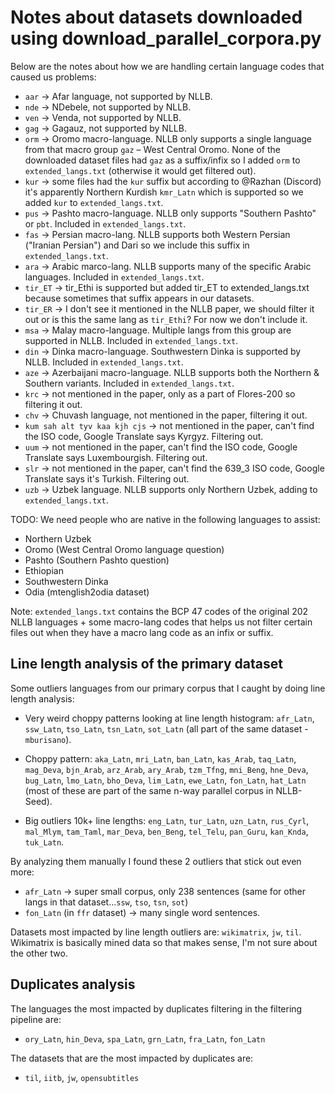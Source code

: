 # Notes about datasets downloaded using download_parallel_corpora.py

Below are the notes about how we are handling certain language codes that caused us problems:

* `aar` -> Afar language, not supported by NLLB.
* `nde` -> NDebele, not supported by NLLB.
* `ven` -> Venda, not supported by NLLB.
* `gag` -> Gagauz, not supported by NLLB.
* `orm` -> Oromo macro-language. NLLB only supports a single language from that macro group `gaz` – West Central Oromo. None of the downloaded dataset files had `gaz` as a suffix/infix so I added `orm` to `extended_langs.txt` (otherwise it would get filtered out).
* `kur` -> some files had the `kur` suffix but according to @Razhan (Discord) it's apparently Northern Kurdish `kmr_Latn` which is supported so we added `kur` to `extended_langs.txt`.
* `pus` -> Pashto macro-language. NLLB only supports "Southern Pashto" or `pbt`. Included in `extended_langs.txt`.
* `fas` -> Persian macro-lang. NLLB supports both Western Persian ("Iranian Persian") and Dari so we include this suffix in `extended_langs.txt`.
* `ara` -> Arabic marco-lang. NLLB supports many of the specific Arabic languages. Included in `extended_langs.txt`.
* `tir_ET` -> tir_Ethi is supported but added tir_ET to extended_langs.txt because sometimes that suffix appears in our datasets.
* `tir_ER` -> I don't see it mentioned in the NLLB paper, we should filter it out or is this the same lang as `tir_Ethi`? For now we don't include it.
* `msa` -> Malay macro-language. Multiple langs from this group are supported in NLLB. Included in `extended_langs.txt`.
* `din` -> Dinka macro-language. Southwestern Dinka is supported by NLLB. Included in `extended_langs.txt`.
* `aze` -> Azerbaijani macro-language. NLLB supports both the Northern & Southern variants. Included in `extended_langs.txt`.
* `krc` -> not mentioned in the paper, only as a part of Flores-200 so filtering it out.
* `chv` -> Chuvash language, not mentioned in the paper, filtering it out.
* `kum sah alt tyv kaa kjh cjs` -> not mentioned in the paper, can't find the ISO code, Google Translate says Kyrgyz. Filtering out.
* `uum` -> not mentioned in the paper, can't find the ISO code, Google Translate says Luxembourgish. Filtering out.
* `slr` -> not mentioned in the paper, can't find the 639_3 ISO code, Google Translate says it's Turkish. Filtering out.
* `uzb` -> Uzbek language. NLLB supports only Northern Uzbek, adding to `extended_langs.txt`.

TODO: We need people who are native in the following languages to assist:
* Northern Uzbek
* Oromo (West Central Oromo language question)
* Pashto (Southern Pashto question)
* Ethiopian
* Southwestern Dinka
* Odia (mtenglish2odia dataset)

Note: `extended_langs.txt` contains the BCP 47 codes of the original 202 NLLB languages + some macro-lang codes that helps us not filter certain files out when they have a macro lang code as an infix or suffix.

## Line length analysis of the primary dataset

Some outliers languages from our primary corpus that I caught by doing line length analysis:

* Very weird choppy patterns looking at line length histogram: `afr_Latn`, `ssw_Latn`, `tso_Latn`, `tsn_Latn`, `sot_Latn` (all part of the same dataset - `mburisano`).

* Choppy pattern: `aka_Latn`, `mri_Latn`, `ban_Latn`, `kas_Arab`, `taq_Latn`, `mag_Deva`, `bjn_Arab`, `arz_Arab`, `ary_Arab`, `tzm_Tfng`, `mni_Beng`, `hne_Deva`, `bug_Latn`, `lmo_Latn`, `bho_Deva`, `lim_Latn`, `ewe_Latn`, `fon_Latn`, `hat_Latn` (most of these are part of the same n-way parallel corpus in NLLB-Seed).

* Big outliers 10k+ line lengths: `eng_Latn`, `tur_Latn`, `uzn_Latn`, `rus_Cyrl`, `mal_Mlym`, `tam_Taml`, `mar_Deva`, `ben_Beng`, `tel_Telu`, `pan_Guru`, `kan_Knda`, `tuk_Latn`.

By analyzing them manually I found these 2 outliers that stick out even more:
* `afr_Latn` -> super small corpus, only 238 sentences (same for other langs in that dataset...`ssw`, `tso`, `tsn`, `sot`)
* `fon_Latn` (in `ffr` dataset) -> many single word sentences.

Datasets most impacted by line length outliers are: `wikimatrix`, `jw`, `til`. Wikimatrix is basically mined data so that makes sense, I'm not sure about the other two.

## Duplicates analysis

The languages the most impacted by duplicates filtering in the filtering pipeline are:
* `ory_Latn`, `hin_Deva`, `spa_Latn`, `grn_Latn`, `fra_Latn`, `fon_Latn`

The datasets that are the most impacted by duplicates are:
* `til`, `iitb`, `jw`, `opensubtitles`